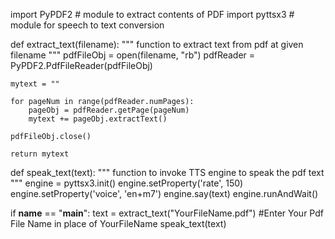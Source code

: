 import PyPDF2  # module to extract contents of PDF
import pyttsx3  # module for speech to text conversion

def extract_text(filename):
	"""
	function to extract text from pdf at given filename
	"""
	pdfFileObj = open(filename, "rb")
	pdfReader = PyPDF2.PdfFileReader(pdfFileObj)

	mytext = ""

	for pageNum in range(pdfReader.numPages):
		pageObj = pdfReader.getPage(pageNum)
		mytext += pageObj.extractText()

	pdfFileObj.close()

	return mytext


def speak_text(text):
	"""
	function to invoke TTS engine to speak the pdf text
	"""
	engine = pyttsx3.init()
	engine.setProperty('rate', 150)
	engine.setProperty('voice', 'en+m7')
	engine.say(text)
	engine.runAndWait()


if __name__ == "__main__":
	text = extract_text("YourFileName.pdf") #Enter Your Pdf File Name in place of YourFileName
	speak_text(text)
